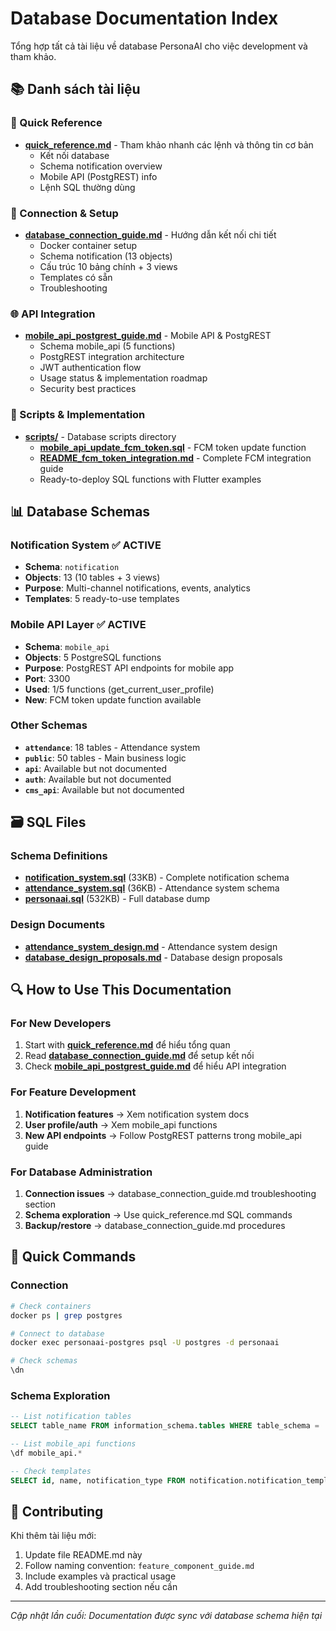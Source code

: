# Database Documentation Index

Tổng hợp tất cả tài liệu về database PersonaAI cho việc development và tham khảo.

## 📚 Danh sách tài liệu

### 🚀 Quick Reference
- **[quick_reference.md](./quick_reference.md)** - Tham khảo nhanh các lệnh và thông tin cơ bản
  - Kết nối database
  - Schema notification overview
  - Mobile API (PostgREST) info
  - Lệnh SQL thường dùng

### 🔧 Connection & Setup
- **[database_connection_guide.md](./database_connection_guide.md)** - Hướng dẫn kết nối chi tiết
  - Docker container setup
  - Schema notification (13 objects)
  - Cấu trúc 10 bảng chính + 3 views
  - Templates có sẵn
  - Troubleshooting

### 🌐 API Integration
- **[mobile_api_postgrest_guide.md](./mobile_api_postgrest_guide.md)** - Mobile API & PostgREST
  - Schema mobile_api (5 functions)
  - PostgREST integration architecture
  - JWT authentication flow
  - Usage status & implementation roadmap
  - Security best practices

### 📜 Scripts & Implementation
- **[scripts/](./scripts/)** - Database scripts directory
  - **[mobile_api_update_fcm_token.sql](./scripts/mobile_api_update_fcm_token.sql)** - FCM token update function
  - **[README_fcm_token_integration.md](./scripts/README_fcm_token_integration.md)** - Complete FCM integration guide
  - Ready-to-deploy SQL functions with Flutter examples

## 📊 Database Schemas

### Notification System ✅ ACTIVE
- **Schema**: `notification`
- **Objects**: 13 (10 tables + 3 views)
- **Purpose**: Multi-channel notifications, events, analytics
- **Templates**: 5 ready-to-use templates

### Mobile API Layer ✅ ACTIVE  
- **Schema**: `mobile_api`
- **Objects**: 5 PostgreSQL functions
- **Purpose**: PostgREST API endpoints for mobile app
- **Port**: 3300
- **Used**: 1/5 functions (get_current_user_profile)
- **New**: FCM token update function available

### Other Schemas
- **`attendance`**: 18 tables - Attendance system
- **`public`**: 50 tables - Main business logic
- **`api`**: Available but not documented
- **`auth`**: Available but not documented  
- **`cms_api`**: Available but not documented

## 🗃️ SQL Files

### Schema Definitions
- **[notification_system.sql](./notification_system.sql)** (33KB) - Complete notification schema
- **[attendance_system.sql](./attendance_system.sql)** (36KB) - Attendance system schema
- **[personaai.sql](./personaai.sql)** (532KB) - Full database dump

### Design Documents
- **[attendance_system_design.md](./attendance_system_design.md)** - Attendance system design
- **[database_design_proposals.md](./database_design_proposals.md)** - Database design proposals

## 🔍 How to Use This Documentation

### For New Developers
1. Start with **[quick_reference.md](./quick_reference.md)** để hiểu tổng quan
2. Read **[database_connection_guide.md](./database_connection_guide.md)** để setup kết nối
3. Check **[mobile_api_postgrest_guide.md](./mobile_api_postgrest_guide.md)** để hiểu API integration

### For Feature Development
1. **Notification features** → Xem notification system docs
2. **User profile/auth** → Xem mobile_api functions  
3. **New API endpoints** → Follow PostgREST patterns trong mobile_api guide

### For Database Administration
1. **Connection issues** → database_connection_guide.md troubleshooting section
2. **Schema exploration** → Use quick_reference.md SQL commands
3. **Backup/restore** → database_connection_guide.md procedures

## 🎯 Quick Commands

### Connection
```bash
# Check containers
docker ps | grep postgres

# Connect to database
docker exec personaai-postgres psql -U postgres -d personaai

# Check schemas
\dn
```

### Schema Exploration
```sql
-- List notification tables
SELECT table_name FROM information_schema.tables WHERE table_schema = 'notification';

-- List mobile_api functions  
\df mobile_api.*

-- Check templates
SELECT id, name, notification_type FROM notification.notification_templates;
```

## 📝 Contributing

Khi thêm tài liệu mới:
1. Update file README.md này
2. Follow naming convention: `feature_component_guide.md`
3. Include examples và practical usage
4. Add troubleshooting section nếu cần

---
*Cập nhật lần cuối: Documentation được sync với database schema hiện tại* 